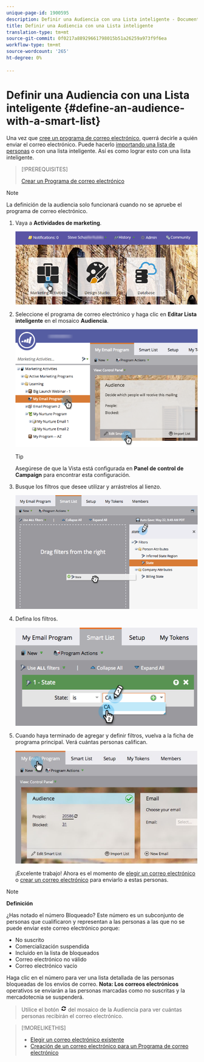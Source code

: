 ```yaml
---
unique-page-id: 1900595
description: Definir una Audiencia con una Lista inteligente - Documentos de marketing - Documentación del producto
title: Definir una Audiencia con una Lista inteligente
translation-type: tm+mt
source-git-commit: 0f0217a88929661798015b51a26259a973f9f6ea
workflow-type: tm+mt
source-wordcount: '265'
ht-degree: 0%

---
```



# Definir una Audiencia con una Lista inteligente {#define-an-audience-with-a-smart-list}

Una vez que [cree un programa de correo electrónico](/help/marketo/product-docs/email-marketing/email-programs/creating-an-email-program/create-an-email-program.md), querrá decirle a quién enviar el correo electrónico. Puede hacerlo [importando una lista de personas](/help/marketo/product-docs/email-marketing/email-programs/managing-people-in-email-programs/define-an-audience-by-importing-a-list.md) o con una lista inteligente. Así es como lograr esto con una lista inteligente.

>[!PREREQUISITES]
>
>[Crear un Programa de correo electrónico](/help/marketo/product-docs/email-marketing/email-programs/creating-an-email-program/create-an-email-program.md)

>[!NOTE]
>
>La definición de la audiencia solo funcionará cuando no se apruebe el programa de correo electrónico.

1. Vaya a **Actividades de marketing**.

   ![](assets/login-marketing-activities.png)

1. Seleccione el programa de correo electrónico y haga clic en **Editar Lista inteligente** en el mosaico **Audiencia**.

   ![](assets/2017-05-22-09-46-37.png)

   >[!TIP]
   >
   >Asegúrese de que la Vista está configurada en **Panel de control de Campaign** para encontrar esta configuración.

1. Busque los filtros que desee utilizar y arrástrelos al lienzo.

   ![](assets/dragstate.png)

1. Defina los filtros.

   ![](assets/image2014-9-12-11-3a1-3a14.png)

1. Cuando haya terminado de agregar y definir filtros, vuelva a la ficha de programa principal. Verá cuántas personas califican.

   ![](assets/myemailprogram.jpg)

   ¡Excelente trabajo! Ahora es el momento de [elegir un correo electrónico](/help/marketo/product-docs/email-marketing/email-programs/email-program-actions/choose-an-existing-email.md) o [crear un correo electrónico](/help/marketo/product-docs/email-marketing/email-programs/email-program-actions/create-an-email-for-an-email-program.md) para enviarlo a estas personas.

>[!NOTE]
>
>**Definición**
>
>¿Has notado el número Bloqueado? Este número es un subconjunto de personas que cualificaron y representan a las personas a las que no se puede enviar este correo electrónico porque:
>
>* No suscrito
>* Comercialización suspendida
>* Incluido en la lista de bloqueados
>* Correo electrónico no válido
>* Correo electrónico vacío

>
>
Haga clic en el número para ver una lista detallada de las personas bloqueadas de los envíos de correo. **Nota: Los correos electrónicos** operativos se enviarán a las personas marcadas como no suscritas y la mercadotecnia se suspenderá.
>
>Utilice el botón ![—](assets/image2014-10-23-16-3a32-3a36.png) del mosaico de la Audiencia para ver cuántas personas recibirán el correo electrónico.

>[!MORELIKETHIS]
>
>* [Elegir un correo electrónico existente](/help/marketo/product-docs/email-marketing/email-programs/email-program-actions/choose-an-existing-email.md)
>* [Creación de un correo electrónico para un Programa de correo electrónico](/help/marketo/product-docs/email-marketing/email-programs/email-program-actions/create-an-email-for-an-email-program.md)

